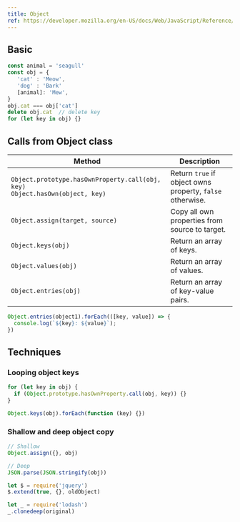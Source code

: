 ```yaml
---
title: Object
ref: https://developer.mozilla.org/en-US/docs/Web/JavaScript/Reference/Global_Objects/Object
---
```


## Basic

```js
const animal = 'seagull'
const obj = {
   'cat' : 'Meow',
   'dog' : 'Bark'
   [animal]: 'Mew',
}
obj.cat === obj['cat']
delete obj.cat  // delete key
for (let key in obj) {}
```

## Calls from Object class

| Method | Description |
| --- | --- |
| `Object.prototype.hasOwnProperty.call(obj, key)` <br> `Object.hasOwn(object, key)` | Return `true` if object owns property, `false` otherwise. |
| `Object.assign(target, source)` | Copy all own properties from source to target. |
| `Object.keys(obj)` | Return an array of keys. |
| `Object.values(obj)` | Return an array of values. |
| `Object.entries(obj)` | Return an array of key-value pairs. |

```js
Object.entries(object1).forEach(([key, value]) => {
  console.log(`${key}: ${value}`);
})
```

## Techniques

### Looping object keys

```js
for (let key in obj) {
  if (Object.prototype.hasOwnProperty.call(obj, key)) {}
}

Object.keys(obj).forEach(function (key) {})
```

### Shallow and deep object copy

```js
// Shallow
Object.assign({}, obj)

// Deep
JSON.parse(JSON.stringify(obj))

let $ = require('jquery')
$.extend(true, {}, oldObject)

let _ = require('lodash')
_.clonedeep(original)
```
